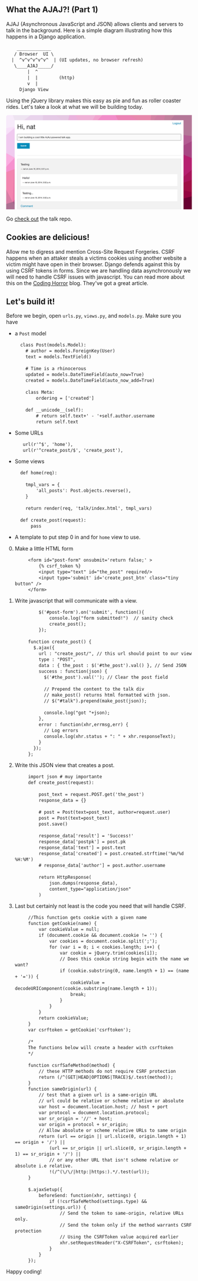 What the AJAJ?! (Part 1)
------------------------

AJAJ (Asynchronous JavaScript and JSON) allows clients and servers to talk in the background. Here is a simple diagram illustrating how this happens in a Django application.

        _____________
       / Browser  UI \
      |  ^v^v^v^v^v^  | (UI updates, no browser refresh)
       \____AJAJ_____/
            |  ^
            |  |        (http)
            v  |
         Django View


Using the jQuery library makes this easy as pie and fun as roller coaster rides. Let's take a look at what we will be building today.

![What we will biuld](img1.png "AJAJ-powered Talk app")

Go [check out](https://github.com/broinjc/talk) the talk repo.

Cookies are delicious!
----------------------

Allow me to digress and mention Cross-Site Request Forgeries. CSRF happens when an attaker steals a victims cookies using another website a victim might have open in their browser. Django defends against this by using CSRF tokens in forms. Since we are handling data asynchronously we will need to handle CSRF issues with javascript. You can read more about this on the [Coding Horror](http://blog.codinghorror.com/preventing-csrf-and-xsrf-attacks/) blog. They've got a great article.

Let's build it!
---------------

Before we begin, open `urls.py`, `views.py`, and `models.py`. Make sure you have 

  - a `Post` model 

          class Post(models.Model):
            # author = models.ForeignKey(User)
            text = models.TextField()

            # Time is a rhinocerous
            updated = models.DateTimeField(auto_now=True)
            created = models.DateTimeField(auto_now_add=True)

            class Meta:
                ordering = ['created']

            def __unicode__(self):
                # return self.text+' - '+self.author.username
                return self.text

  - Some URLs

           url(r'^$', 'home'),
           url(r'^create_post/$', 'create_post'),
  
  - Some views

          def home(req):

            tmpl_vars = {
                'all_posts': Post.objects.reverse(),
            }

            return render(req, 'talk/index.html', tmpl_vars)

          def create_post(request):
              pass
  
  - A template to put step 0 in and for `home` view to use.

0. Make a little HTML form

            <form id="post-form" onsubmit='return false;' >
                {% csrf_token %}
                <input type="text" id="the_post" required/>
                <input type='submit' id='create_post_btn' class="tiny button" />
            </form>

1. Write javascript that will communicate with a view.

                $('#post-form').on('submit', function(){
                    console.log("form submitted!")  // sanity check
                    create_post();
                });

            function create_post() {
              $.ajax({
                url : "create_post/", // this url should point to our view
                type : "POST",
                data : { the_post : $('#the_post').val() }, // Send JSON
                success : function(json) {
                  $('#the_post').val(''); // Clear the post field
        
                  // Prepend the content to the talk div
                  // make_post() returns html formatted with json.
                  // $("#talk").prepend(make_post(json));
        
                  console.log("got "+json);
                },
                error : function(xhr,errmsg,err) {
                  // Log errors
                  console.log(xhr.status + ": " + xhr.responseText);
                }
              });
            };


2. Write this JSON view that creates a post.

            import json # muy importante
            def create_post(request):
        
                post_text = request.POST.get('the_post')
                response_data = {}
        
                # post = Post(text=post_text, author=request.user)
                post = Post(text=post_text)
                post.save()
        
                response_data['result'] = 'Success!'
                response_data['postpk'] = post.pk
                response_data['text'] = post.text
                response_data['created'] = post.created.strftime('%m/%d %H:%M')
                # response_data['author'] = post.author.username
        
                return HttpResponse(
                    json.dumps(response_data),
                    content_type="application/json"
                )

3. Last but certainly not least is the code you need that will handle CSRF.

            //This function gets cookie with a given name
            function getCookie(name) {
                var cookieValue = null;
                if (document.cookie && document.cookie != '') {
                    var cookies = document.cookie.split(';');
                    for (var i = 0; i < cookies.length; i++) {
                        var cookie = jQuery.trim(cookies[i]);
                        // Does this cookie string begin with the name we want?
                        if (cookie.substring(0, name.length + 1) == (name + '=')) {
                            cookieValue = decodeURIComponent(cookie.substring(name.length + 1));
                            break;
                        }
                    }
                }
                return cookieValue;
            }
            var csrftoken = getCookie('csrftoken');
        
            /*
            The functions below will create a header with csrftoken
            */
        
            function csrfSafeMethod(method) {
                // these HTTP methods do not require CSRF protection
                return (/^(GET|HEAD|OPTIONS|TRACE)$/.test(method));
            }
            function sameOrigin(url) {
                // test that a given url is a same-origin URL
                // url could be relative or scheme relative or absolute
                var host = document.location.host; // host + port
                var protocol = document.location.protocol;
                var sr_origin = '//' + host;
                var origin = protocol + sr_origin;
                // Allow absolute or scheme relative URLs to same origin
                return (url == origin || url.slice(0, origin.length + 1) == origin + '/') ||
                    (url == sr_origin || url.slice(0, sr_origin.length + 1) == sr_origin + '/') ||
                    // or any other URL that isn't scheme relative or absolute i.e relative.
                    !(/^(\/\/|http:|https:).*/.test(url));
            }
        
            $.ajaxSetup({
                beforeSend: function(xhr, settings) {
                    if (!csrfSafeMethod(settings.type) && sameOrigin(settings.url)) {
                        // Send the token to same-origin, relative URLs only.
                        // Send the token only if the method warrants CSRF protection
                        // Using the CSRFToken value acquired earlier
                        xhr.setRequestHeader("X-CSRFToken", csrftoken);
                    }
                }
            });


Happy coding!
